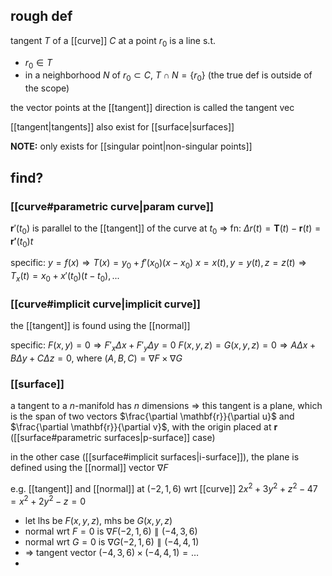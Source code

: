 ## rough def
tangent $T$ of a [[curve]] $C$ at a point $r_0$ is a line s.t.
- $r_0 \in T$
- in a neighborhood $N$ of $r_0 \subset C$, $T \cap N = \{r_0\}$
(the true def is outside of the scope)

the vector points at the [[tangent]] direction is called the tangent vec

[[tangent|tangents]] also exist for [[surface|surfaces]]

**NOTE:** only exists for [[singular point|non-singular points]]

## find?
### [[curve#parametric curve|param curve]]
$\mathbf{r}'(t_0)$ is parallel to the [[tangent]] of the curve at $t_0$
=> fn: $\Delta r(t) = \mathbf{T}(t) - \mathbf{r}(t) = \mathbf{r'}(t_0)t$

specific:
$y=f(x) \Rightarrow T(x) = y_0 + f'(x_0)(x - x_0)$ 
$x=x(t), y=y(t), z=z(t) \Rightarrow T_x(t) = x_0 + x'(t_0)(t - t_0), ...$

### [[curve#implicit curve|implicit curve]]
the [[tangent]] is found using the [[normal]]

specific:
$F(x,y)=0 \Rightarrow F'_x\Delta x + F'_y\Delta y = 0$
$F(x,y,z)=G(x,y,z)=0 \Rightarrow A\Delta x + B\Delta y + C\Delta z = 0$, where $(A, B, C) = \nabla{F} \times \nabla{G}$

### [[surface]]
a tangent to a $n$-manifold has $n$ dimensions => this tangent is a plane, which is the span of two vectors $\frac{\partial \mathbf{r}}{\partial u}$ and $\frac{\partial \mathbf{r}}{\partial v}$, with the origin placed at $\mathbf{r}$ ([[surface#parametric surfaces|p-surface]] case)

in the other case ([[surface#implicit surfaces|i-surface]]), the plane is defined using the [[normal]] vector $\nabla F$

e.g. [[tangent]] and [[normal]] at $(-2,1,6)$ wrt [[curve]] $2x^{2}+3y^{2}+z^{2}-47=x^2+2y^{2}-z=0$
- let lhs be $F(x,y,z)$, mhs be $G(x,y,z)$
- normal wrt $F=0$ is $\nabla F(-2,1,6) \parallel(-4,3,6)$
- normal wrt $G=0$ is $\nabla G(-2,1,6) \parallel (-4, 4, 1)$
- => tangent vector $(-4,3,6)\times(-4,4,1)=\dots$
- 
